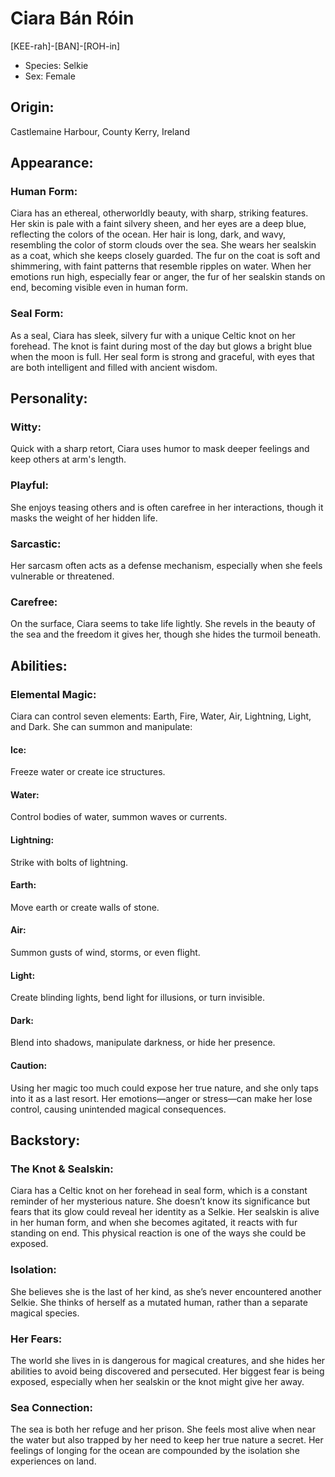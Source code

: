 # Ciara Bán Róin

[KEE-rah]-[BAN]-[ROH-in]

- Species: Selkie
- Sex: Female

## Origin:
Castlemaine Harbour, County Kerry, Ireland

## Appearance:
### Human Form:
Ciara has an ethereal, otherworldly beauty, with sharp, striking features. Her skin is pale with a faint silvery sheen, and her eyes are a deep blue, reflecting the colors of the ocean. Her hair is long, dark, and wavy, resembling the color of storm clouds over the sea.
She wears her sealskin as a coat, which she keeps closely guarded. The fur on the coat is soft and shimmering, with faint patterns that resemble ripples on water.
When her emotions run high, especially fear or anger, the fur of her sealskin stands on end, becoming visible even in human form.
### Seal Form:
As a seal, Ciara has sleek, silvery fur with a unique Celtic knot on her forehead. The knot is faint during most of the day but glows a bright blue when the moon is full.
Her seal form is strong and graceful, with eyes that are both intelligent and filled with ancient wisdom.

## Personality:
### Witty:
Quick with a sharp retort, Ciara uses humor to mask deeper feelings and keep others at arm's length.
### Playful:
She enjoys teasing others and is often carefree in her interactions, though it masks the weight of her hidden life.
### Sarcastic:
Her sarcasm often acts as a defense mechanism, especially when she feels vulnerable or threatened.
### Carefree:
On the surface, Ciara seems to take life lightly. She revels in the beauty of the sea and the freedom it gives her, though she hides the turmoil beneath.

## Abilities:
### Elemental Magic:
Ciara can control seven elements: Earth, Fire, Water, Air, Lightning, Light, and Dark.
She can summon and manipulate:
#### Ice:
Freeze water or create ice structures.
#### Water:
Control bodies of water, summon waves or currents.
#### Lightning:
Strike with bolts of lightning.
#### Earth:
Move earth or create walls of stone.
#### Air:
Summon gusts of wind, storms, or even flight.
#### Light:
Create blinding lights, bend light for illusions, or turn invisible.
#### Dark:
Blend into shadows, manipulate darkness, or hide her presence.
#### Caution:
Using her magic too much could expose her true nature, and she only taps into it as a last resort. Her emotions—anger or stress—can make her lose control, causing unintended magical consequences.

## Backstory:
### The Knot & Sealskin:
Ciara has a Celtic knot on her forehead in seal form, which is a constant reminder of her mysterious nature. She doesn’t know its significance but fears that its glow could reveal her identity as a Selkie.
Her sealskin is alive in her human form, and when she becomes agitated, it reacts with fur standing on end. This physical reaction is one of the ways she could be exposed.
### Isolation:
She believes she is the last of her kind, as she’s never encountered another Selkie. She thinks of herself as a mutated human, rather than a separate magical species.
### Her Fears:
The world she lives in is dangerous for magical creatures, and she hides her abilities to avoid being discovered and persecuted.
Her biggest fear is being exposed, especially when her sealskin or the knot might give her away.
### Sea Connection:
The sea is both her refuge and her prison. She feels most alive when near the water but also trapped by her need to keep her true nature a secret. Her feelings of longing for the ocean are compounded by the isolation she experiences on land.